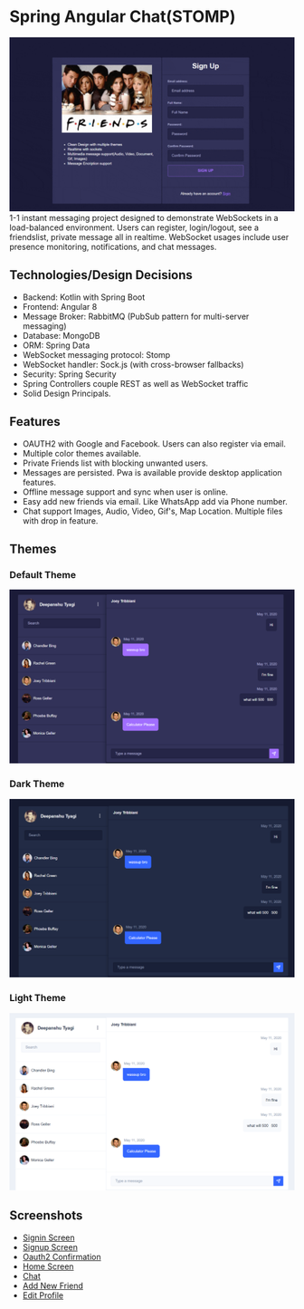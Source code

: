 # Spring Angular Chat(STOMP)

![Cover Image](./images/cover.gif)
1-1 instant messaging project designed to demonstrate WebSockets in a load-balanced environment. Users can register, login/logout, see a friendslist, private message all in realtime. WebSocket usages include user presence monitoring, notifications, and chat messages.

## Technologies/Design Decisions

- Backend: Kotlin with Spring Boot
- Frontend: Angular 8
- Message Broker: RabbitMQ (PubSub pattern for multi-server messaging)
- Database: MongoDB
- ORM: Spring Data
- WebSocket messaging protocol: Stomp
- WebSocket handler: Sock.js (with cross-browser fallbacks)
- Security: Spring Security
- Spring Controllers couple REST as well as WebSocket traffic
- Solid Design Principals.

## Features

- OAUTH2 with Google and Facebook. Users can also register via email.
- Multiple color themes available.
- Private Friends list with blocking unwanted users.
- Messages are persisted. Pwa is available provide desktop application features.
- Offline message support and sync when user is online.
- Easy add new friends via email. Like WhatsApp add via Phone number.
- Chat support Images, Audio, Video, Gif's, Map Location. Multiple files with drop in feature.

## Themes

### Default Theme

![Light Theme](./images/chat.png)

### Dark Theme

![Light Theme](./images/theme-2.png)

### Light Theme

![Light Theme](./images/theme-3.png)

## Screenshots

- [Signin Screen](./images/signin.png)
- [Signup Screen](./images/signin.png)
- [Oauth2 Confirmation](./images/token.png)
- [Home Screen](./images/home.png)
- [Chat](./images/chat.png)
- [Add New Friend](./images/new_friend.png)
- [Edit Profile](./images.edit-profile.png)
